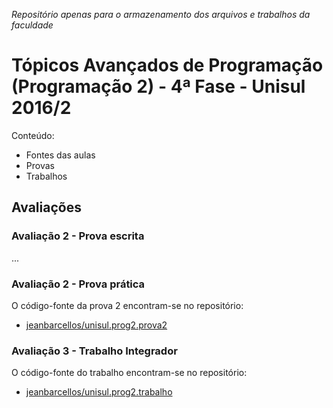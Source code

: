 _Repositório apenas para o armazenamento dos arquivos e trabalhos da faculdade_

# Tópicos Avançados de Programação (Programação 2) - 4ª Fase - Unisul 2016/2

Conteúdo:

- Fontes das aulas
- Provas
- Trabalhos

## Avaliações

### Avaliação 2 - Prova escrita

...

### Avaliação 2 - Prova prática

O código-fonte da prova 2 encontram-se no repositório:

- [jeanbarcellos/unisul.prog2.prova2](https://github.com/jeanbarcellos/unisul.prog2.prova2)

### Avaliação 3 - Trabalho Integrador

O código-fonte do trabalho encontram-se no repositório:

- [jeanbarcellos/unisul.prog2.trabalho](https://github.com/jeanbarcellos/unisul.prog2.trabalho)
